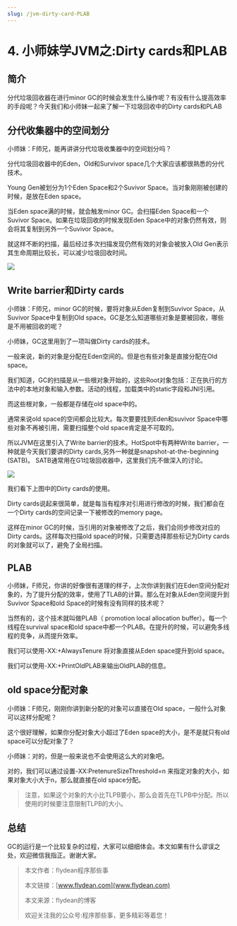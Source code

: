 ```yaml
---
slug: /jvm-dirty-card-PLAB
---
```


# 4. 小师妹学JVM之:Dirty cards和PLAB

## 简介 

分代垃圾回收器在进行minor GC的时候会发生什么操作呢？有没有什么提高效率的手段呢？今天我们和小师妹一起来了解一下垃圾回收中的Dirty cards和PLAB

## 分代收集器中的空间划分

小师妹：F师兄，能再讲讲分代垃圾收集器中的空间划分吗？

分代垃圾回收器中的Eden，Old和Survivor space几个大家应该都很熟悉的分代技术。

Young Gen被划分为1个Eden Space和2个Suvivor Space。当对象刚刚被创建的时候，是放在Eden space。

当Eden space满的时候，就会触发minor GC。会扫描Eden Space和一个Suvivor Space。如果在垃圾回收的时候发现Eden Space中的对象仍然有效，则会将其复制到另外一个Suvivor Space。

就这样不断的扫描，最后经过多次扫描发现仍然有效的对象会被放入Old Gen表示其生命周期比较长，可以减少垃圾回收时间。

![](https://img-blog.csdnimg.cn/20200525214231730.png?x-oss-process=image/watermark,type_ZmFuZ3poZW5naGVpdGk,shadow_0,text_aHR0cDovL3d3dy5mbHlkZWFuLmNvbQ==,size_35,color_8F8F8F,t_70)

## Write barrier和Dirty cards

小师妹：F师兄，minor GC的时候，要将对象从Eden复制到Suvivor Space，从Suvivor Space中复制到Old space。GC是怎么知道哪些对象是要被回收，哪些是不用被回收的呢？

小师妹，GC这里用到了一项叫做Dirty cards的技术。

一般来说，新的对象是分配在Eden空间的。但是也有些对象是直接分配在Old space。

我们知道，GC的扫描是从一些根对象开始的，这些Root对象包括：正在执行的方法中的本地对象和输入参数。活动的线程，加载类中的static字段和JNI引用。

而这些根对象，一般都是存储在old space中的。

通常来说old space的空间都会比较大。每次要要找到Eden和suvivor Space中哪些对象不再被引用，需要扫描整个old space肯定是不可取的。

所以JVM在这里引入了Write barrier的技术。HotSpot中有两种Write barrier，一种就是今天我们要讲的Dirty cards,另外一种就是snapshot-at-the-beginning (SATB)。 SATB通常用在G1垃圾回收器中，这里我们先不做深入的讨论。

![](https://img-blog.csdnimg.cn/20200607152228268.png?x-oss-process=image/watermark,type_ZmFuZ3poZW5naGVpdGk,shadow_0,text_aHR0cDovL3d3dy5mbHlkZWFuLmNvbQ==,size_35,color_8F8F8F,t_70)

我们看下上图中的Dirty cards的使用。 

Dirty cards说起来很简单，就是每当有程序对引用进行修改的时候，我们都会在一个Dirty cards的空间记录一下被修改的memory page。

这样在minor GC的时候，当引用的对象被修改了之后，我们会同步修改对应的Dirty cards。这样每次扫描old space的时候，只需要选择那些标记为Dirty cards的对象就可以了，避免了全局扫描。

## PLAB

小师妹，F师兄，你讲的好像很有道理的样子，上次你讲到我们在Eden空间分配对象的，为了提升分配的效率，使用了TLAB的计算。那么在对象从Eden空间提升到Suvivor Space和old Space的时候有没有同样的技术呢？

当然有的，这个技术就叫做PLAB（ promotion local allocation buffer）。每一个线程在survival space和old space中都一个PLAB。在提升的时候，可以避免多线程的竞争，从而提升效率。

我们可以使用-XX:+AlwaysTenure 将对象直接从Eden space提升到old space。

我们可以使用-XX:+PrintOldPLAB来输出OldPLAB的信息。

## old space分配对象

小师妹：F师兄，刚刚你讲到新分配的对象可以直接在Old space，一般什么对象可以这样分配呢？

这个很好理解，如果你分配对象大小超过了Eden space的大小，是不是就只有old space可以分配对象了？

小师妹：对的，但是一般来说也不会使用这么大的对象吧。

对的，我们可以通过设置-XX:PretenureSizeThreshold=n 来指定对象的大小，如果对象大小大于n，那么就直接在old space分配。

> 注意，如果这个对象的大小比TLPB要小，那么会首先在TLPB中分配。所以使用的时候要注意限制TLPB的大小。

## 总结

GC的运行是一个比较复杂的过程，大家可以细细体会。本文如果有什么谬误之处，欢迎微信我指正。谢谢大家。

> 本文作者：flydean程序那些事
> 
> 本文链接：[www.flydean.com](www.flydean.com)
> 
> 本文来源：flydean的博客
> 
> 欢迎关注我的公众号:程序那些事，更多精彩等着您！




